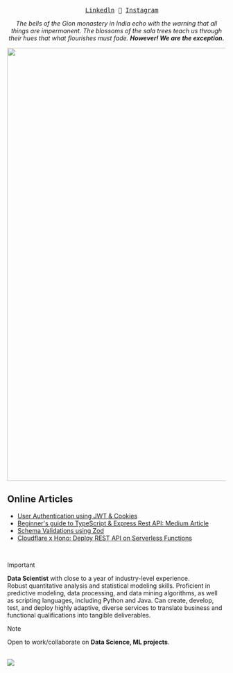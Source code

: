 <p align="center">
  <samp>
    <a href="https://www.linkedin.com/in/now-tiger/">Linkedln</a>
    <a> 🚀 </a>
    <a href="https://www.instagram.com/1.swapnil/">Instagram</a>
  </samp> 
</p>

<!-- ![atari](https://user-images.githubusercontent.com/70382532/138322189-2db8df52-9dcb-40a0-88a8-c365466bd33d.gif) -->
<div>
    <center>
    <p><em>The bells of the Gion monastery in India echo with the warning that all things are impermanent. The blossoms of the sala trees teach us through their hues that what flourishes must fade. <b>However! We are the exception.</em></b></p>
    </center>
</div>
<div>
    <img width="1000"src="https://media1.tenor.com/m/9MeiF3cJDqYAAAAC/nobara-face-jujutsu-kaisen.gif">
</div>

<section>
    <main>
        <h2>Online Articles</h2>
        <ul>
            <li><a href="https://tigerhere.notion.site/User-authentication-using-cookies-and-JWT-d2dd31d340ed43f7ab79d9253a71c60f">User Authentication using JWT & Cookies</a></li>
            <li><a href="https://medium.com/@swapnil.narwade_/typescript-express-rest-api-017a1d2986f4">Beginner's guide to TypeScript & Express Rest API: Medium Article</a></li>
            <li><a href="https://tigerhere.notion.site/Validations-With-Zod-aecbd1ccaa9f456c982bfad93878444b">Schema Validations using Zod</a></li>
            <li><a href="https://tigerhere.notion.site/Deploy-API-on-Serverless-Functions-d0e63715190a46128453e28d65a21697?pvs=74">Cloudflare x Hono: Deploy REST API on Serverless Functions</a></li>
        </ul>
    </main>
</section>
<br>

> [!IMPORTANT]  
> __Data Scientist__ with close to a year of industry-level experience.<br>
> Robust quantitative analysis and statistical modeling skills. Proficient in predictive modeling, data processing, and data mining algorithms, as well as scripting languages, including Python and Java.
> Can create, develop, test, and deploy highly adaptive, diverse services to translate business and functional qualifications into tangible deliverables.

> [!NOTE]
> Open to work/collaborate on __Data Science, ML projects__.

<br>

<a href="https://github.com/Meghna-DAS/github-profile-views-counter">
    <img src="https://komarev.com/ghpvc/?username=Now-Tiger">
</a>
